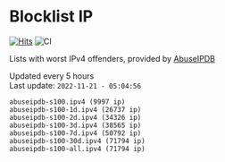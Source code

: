 # Blocklist IP

[![Hits](https://hits.seeyoufarm.com/api/count/incr/badge.svg?url=https%3A%2F%2Fgithub.com%2Fborestad%2Fblocklist-ip%2F&count_bg=%2379C83D&title_bg=%23555555&icon=&icon_color=%23E7E7E7&title=hits&edge_flat=false)](https://hits.seeyoufarm.com)  ![CI](https://img.shields.io/github/workflow/status/borestad/blocklist-ip/CI?style=flat-square)

Lists with worst IPv4 offenders, provided by [AbuseIPDB](https://www.abuseipdb.com/)

<!-- FOOTER-PLACEHOLDER -->
Updated every 5 hours<br>
Last update: `2022-11-21 - 05:04:56`
```
abuseipdb-s100.ipv4 (9997 ip)
abuseipdb-s100-1d.ipv4 (26737 ip)
abuseipdb-s100-2d.ipv4 (34326 ip)
abuseipdb-s100-3d.ipv4 (38565 ip)
abuseipdb-s100-7d.ipv4 (50792 ip)
abuseipdb-s100-30d.ipv4 (71794 ip)
abuseipdb-s100-all.ipv4 (71794 ip)
```
